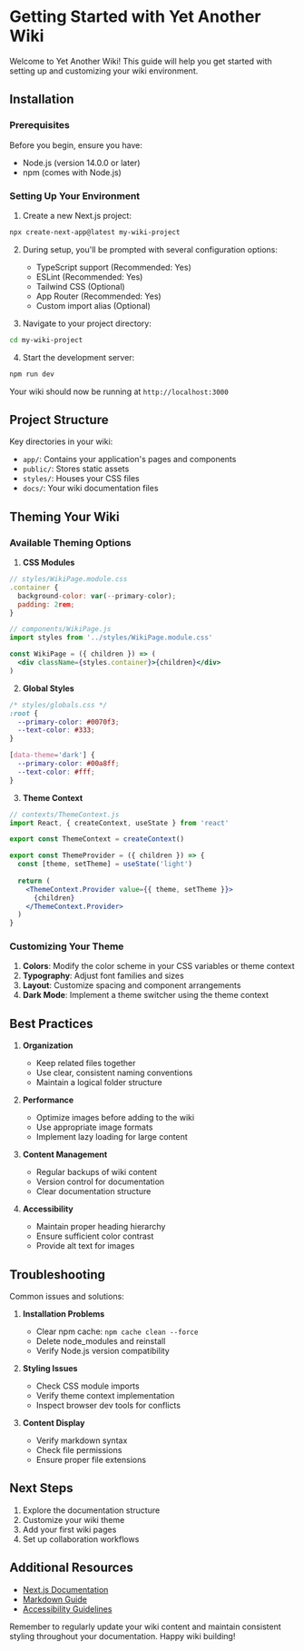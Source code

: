 # Getting Started with Yet Another Wiki

Welcome to Yet Another Wiki! This guide will help you get started with setting up and customizing your wiki environment.

## Installation

### Prerequisites

Before you begin, ensure you have:
* Node.js (version 14.0.0 or later)
* npm (comes with Node.js)

### Setting Up Your Environment

1. Create a new Next.js project:
```bash
npx create-next-app@latest my-wiki-project
```

2. During setup, you'll be prompted with several configuration options:
   * TypeScript support (Recommended: Yes)
   * ESLint (Recommended: Yes)
   * Tailwind CSS (Optional)
   * App Router (Recommended: Yes)
   * Custom import alias (Optional)

3. Navigate to your project directory:
```bash
cd my-wiki-project
```

4. Start the development server:
```bash
npm run dev
```

Your wiki should now be running at `http://localhost:3000`

## Project Structure

Key directories in your wiki:
* `app/`: Contains your application's pages and components
* `public/`: Stores static assets
* `styles/`: Houses your CSS files
* `docs/`: Your wiki documentation files

## Theming Your Wiki

### Available Theming Options

1. **CSS Modules**
```jsx
// styles/WikiPage.module.css
.container {
  background-color: var(--primary-color);
  padding: 2rem;
}

// components/WikiPage.js
import styles from '../styles/WikiPage.module.css'

const WikiPage = ({ children }) => (
  <div className={styles.container}>{children}</div>
)
```

2. **Global Styles**
```css
/* styles/globals.css */
:root {
  --primary-color: #0070f3;
  --text-color: #333;
}

[data-theme='dark'] {
  --primary-color: #00a8ff;
  --text-color: #fff;
}
```

3. **Theme Context**
```jsx
// contexts/ThemeContext.js
import React, { createContext, useState } from 'react'

export const ThemeContext = createContext()

export const ThemeProvider = ({ children }) => {
  const [theme, setTheme] = useState('light')
  
  return (
    <ThemeContext.Provider value={{ theme, setTheme }}>
      {children}
    </ThemeContext.Provider>
  )
}
```

### Customizing Your Theme

1. **Colors**: Modify the color scheme in your CSS variables or theme context
2. **Typography**: Adjust font families and sizes
3. **Layout**: Customize spacing and component arrangements
4. **Dark Mode**: Implement a theme switcher using the theme context

## Best Practices

1. **Organization**
   * Keep related files together
   * Use clear, consistent naming conventions
   * Maintain a logical folder structure

2. **Performance**
   * Optimize images before adding to the wiki
   * Use appropriate image formats
   * Implement lazy loading for large content

3. **Content Management**
   * Regular backups of wiki content
   * Version control for documentation
   * Clear documentation structure

4. **Accessibility**
   * Maintain proper heading hierarchy
   * Ensure sufficient color contrast
   * Provide alt text for images

## Troubleshooting

Common issues and solutions:

1. **Installation Problems**
   * Clear npm cache: `npm cache clean --force`
   * Delete node_modules and reinstall
   * Verify Node.js version compatibility

2. **Styling Issues**
   * Check CSS module imports
   * Verify theme context implementation
   * Inspect browser dev tools for conflicts

3. **Content Display**
   * Verify markdown syntax
   * Check file permissions
   * Ensure proper file extensions

## Next Steps

1. Explore the documentation structure
2. Customize your wiki theme
3. Add your first wiki pages
4. Set up collaboration workflows

## Additional Resources

* [Next.js Documentation](https://nextjs.org/docs)
* [Markdown Guide](https://www.markdownguide.org)
* [Accessibility Guidelines](https://www.w3.org/WAI/WCAG21/quickref/)

Remember to regularly update your wiki content and maintain consistent styling throughout your documentation. Happy wiki building!
